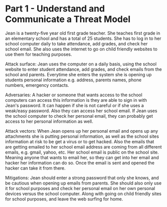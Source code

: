 # Part 1 - Understand and Communicate a Threat Model 

Jean is a twenty-five year old first grade teacher. She teaches first grade in an elementary school and has a total of 25 students. She has to log in to her school computer daily to take attendance, add grades, and check her school email. She also uses the internet to go on child friendly websites to use them for teaching purposes. 

Attack surface: Jean uses the computer on a daily basis, using the school website to enter student attendance, add grades, and check emails from the school and parents. Everytime she enters the system she is opening up students personal information e.g. address, parents names, phone numbers, emergency contacts.

Adversaries: A hacker or someone that wants access to the school computers can access this information is they are able to sign in with Jean's password. It can happen if she is not careful or if she uses a weak/easy password. Also they can access her school email. If Jean uses the school computer to check her personal email, they can probably get access to her personal information as well.

Attack vectors: When Jean opens up her personal email and opens up any attachments she is putting personal information, as well as the school sites information at risk to be get a virus or to get hacked. Also the emails that are getting emailed to her school email address are coming from all different emails, e.g. gmail, yahoo, etc. Her school email is public on the school site. Meaning anyone that wants to email her, so they can get into her email and hacker her information can do so. Once the email is sent and opened the hacker can take it from there. 

Mitigations: Jean should enter a strong password that only she knows, and be cautious when opening up emails from parents. She should also only use it for school purposes and check her personal email on her own personal devices versus the school computer. Along with going on child friendly sites for school purposes, and leave the web surfing for home. 


